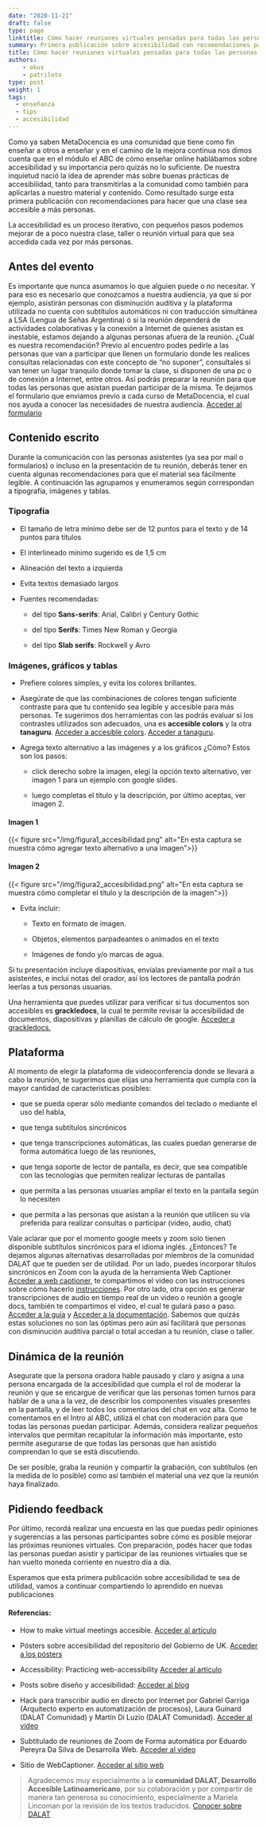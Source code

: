 ```yaml
---
date: "2020-11-21"
draft: false
type: page
linktitle: Cómo hacer reuniones virtuales pensadas para todas las personas
summary: Primera publicación sobre accesibilidad con recomendaciones para hacer que una clase sea accesible a más personas.
title: Cómo hacer reuniones virtuales pensadas para todas las personas
authors:
    - okus
    - patriloto
type: post
weight: 1
tags: 
  - enseñanza
  - tips 
  - accesibilidad
---
```


Como ya saben MetaDocencia es una comunidad que tiene como fin enseñar a otros a enseñar y en el camino de la mejora continua nos dimos cuenta que en el módulo el ABC de cómo enseñar online hablábamos sobre accesibilidad y su importancia pero quizás no lo suficiente. De nuestra inquietud nació la idea de aprender más sobre buenas prácticas de accesibilidad, tanto para transmitirlas a la comunidad como también para aplicarlas a nuestro material y contenido. Como resultado surge esta primera publicación con recomendaciones para hacer que una clase sea accesible a más personas.

La accesibilidad es un proceso iterativo, con pequeños pasos podemos mejorar de a poco nuestra clase, taller o reunión virtual para que sea accedida cada vez por más personas.


## Antes del evento

Es importante que nunca asumamos lo que alguien puede o no necesitar. Y para eso es necesario que conozcamos a nuestra audiencia, ya que si por ejemplo, asistirán personas con disminución auditiva y la plataforma utilizada no cuenta con subtítulos automáticos ni con traducción simultánea a LSA (Lengua de Señas Argentina) ó si la reunión dependerá de actividades colaborativas y la conexión a Internet de quienes asistan es inestable, estamos dejando a algunas personas afuera de la reunión. ¿Cuál es nuestra recomendación? Previo al encuentro podes pedirle a las personas que van a participar que llenen un formulario donde les realices consultas relacionadas con este concepto de “no suponer”, consultales si van  tener un lugar tranquilo donde tomar la clase, si disponen de una pc o de conexión a Internet,  entre otros. Así podrás preparar la reunión para que todas las personas que asistan puedan participar de la misma. Te dejamos el formulario que enviamos previo a cada curso de MetaDocencia, el cual nos ayuda a conocer las necesidades de nuestra audiencia. [Acceder al formulario](https://docs.google.com/forms/d/1vG8lXYFMUXqY2FTWzpElXp3DcFU49f_aCi0lYjIibjs/edit)


## Contenido escrito 

Durante la comunicación con las personas asistentes (ya sea por mail o formularios) o incluso en la presentación de tu reunión, deberás tener en cuenta algunas recomendaciones para que el material sea fácilmente legible. A continuación las agrupamos y enumeramos según correspondan a tipografía, imágenes y tablas.

### Tipografía

-  El tamaño de letra mínimo debe ser de 12 puntos para el texto y de 14 puntos para títulos

- El interlineado mínimo sugerido es de 1,5 cm
    
- Alineación del texto a izquierda
    
- Evita textos demasiado largos

- Fuentes recomendadas:
    
    - del tipo **Sans-serifs**: Arial, Calibri y Century Gothic
    
    - del tipo **Serifs**: Times New Roman y Georgia
    
    - del tipo **Slab serifs**: Rockwell y Avro
    

### Imágenes, gráficos y tablas

-   Prefiere colores simples, y evita los colores brillantes.
    
-   Asegúrate de que las combinaciones de colores tengan suficiente contraste para que tu contenido sea legible y accesible para más personas. Te sugerimos dos herramientas con las podrás evaluar si los contrastes utilizados son adecuados, una es **accesible colors** y la otra **tanaguru**. [Acceder a accesible colors](https://accessible-colors.com/). [Acceder a tanaguru](https://contrast-finder.tanaguru.com/).
    
-   Agrega texto  alternativo a las imágenes y a los gráficos ¿Cómo? Estos son los pasos:
    

    -   click derecho sobre la imagen, elegí la opción texto alternativo, ver imagen 1 para un ejemplo con google slides.
    
    -   luego completas el título y la descripción, por último aceptas, ver imagen 2.

#### Imagen 1  

{{< figure src="/img/figura1_accesibilidad.png" alt="En esta captura se muestra cómo agregar texto alternativo a una imagen">}}

 
#### Imagen 2

{{< figure src="/img/figura2_accesibilidad.png" alt="En esta captura se muestra cómo completar el título y la descripción de la imagen">}}

-   Evita incluir: 
    
    -   Texto en formato de imagen.
    
    -   Objetos, elementos parpadeantes o animados en el texto 
    
    -   Imágenes de fondo y/o marcas de agua.
    

Si tu presentación incluye diapositivas, envialas previamente por mail a tus asistentes, e  incluí notas del orador, así los lectores de pantalla podrán leerlas a tus personas usuarias.

Una herramienta que puedes utilizar para verificar si tus documentos son accesibles es **grackledocs**, la cual te permite revisar la accesibilidad de documentos, diapositivas y planillas de cálculo de google. [Acceder a grackledocs.](https://www.grackledocs.com/)


## Plataforma

Al momento de elegir la plataforma de videoconferencia donde se llevará a cabo la reunión, te sugerimos que elijas una herramienta que cumpla con la mayor cantidad de  características posibles:

-   que se pueda operar sólo mediante comandos del teclado o mediante el uso del habla, 
    
-   que tenga subtítulos sincrónicos
    
-   que tenga transcripciones automáticas, las cuales puedan generarse de forma automática luego de las reuniones,
    
-   que tenga soporte de lector de pantalla, es decir, que sea compatible con las tecnologías que permiten realizar lecturas de pantallas
    
-   que permita a las personas usuarias ampliar el texto en la pantalla según lo necesiten
    
-   que permita a las personas que asistan a la reunión que utilicen su vía preferida para realizar consultas o participar (vídeo, audio, chat) 
    

Vale aclarar que por el momento google meets y zoom solo tienen disponible subtítulos sincrónicos para el idioma inglés. ¿Entonces? Te dejamos algunas alternativas desarrolladas por miembros de la comunidad DALAT que te pueden ser de utilidad. Por un lado, puedes incorporar títulos sincrónicos en Zoom con la ayuda de la herramienta Web Captioner [Acceder a web captioner](https://webcaptioner.com/), te compartimos el video con las instrucciones sobre cómo hacerlo [instrucciones](https://www.youtube.com/watch?v=07UlEbT_3Wk&feature=youtu.be). Por otro lado, otra opción es generar transcripciones de audio en tiempo real de un video o reunión a google docs, también te compartimos el video, el cual te guIará paso a paso. [Acceder a la guía](https://www.youtube.com/watch?v=xKpipTSGv3c) y  [Acceder a la documentación](https://drive.google.com/file/d/1IqBktgBTqgp6dos9N9DHr-qBfHH1zSnl/view). Sabemos que quizás estas soluciones no son las óptimas pero aún así facilitará que personas con disminución auditiva parcial o total accedan a tu reunión, clase o taller. 

## Dinámica de la reunión

Asegurate que la persona oradora hable pausado y claro y asigna a una persona encargada de la accesibilidad que cumpla el rol de moderar la reunión y que se encargue de verificar que las personas tomen turnos para hablar de a una a la vez, de describir los componentes visuales presentes en la pantalla, y de  leer todos los comentarios del chat en voz alta. Como te comentamos en el Intro al ABC,  utilizá el chat con moderación para que todas las personas puedan participar. Además, considera realizar pequeños intervalos que permitan recapitular la información más importante, esto permite asegurarse de que todas las personas que han asistido comprendan lo que se está discutiendo.

De ser posible, graba la reunión y compartir la grabación, con subtítulos (en la medida de lo posible) como así también el material una vez que la reunión haya finalizado.

  
## Pidiendo feedback

Por último, recordá realizar una encuesta en las que puedas pedir opiniones y sugerencias a las personas participantes sobre cómo es posible mejorar las próximas reuniones virtuales. Con preparación, podés hacer que todas las personas puedan asistir y participar de las reuniones virtuales que se han vuelto moneda corriente en nuestro día a día.

Esperamos que esta primera publicación sobre accesibilidad te sea de utilidad, vamos a continuar compartiendo lo aprendido en nuevas publicaciones


#### Referencias: 

- How to make virtual meetings accesible. [Acceder al artículo](https://www.essentialaccessibility.com/blog/how-to-make-virtual-meetings-accessible)


- Pósters sobre accesibilidad del repositorio del Gobierno de UK. [Acceder a los pósters](https://github.com/UKHomeOffice/posters/tree/master/accessibility/dos-donts/posters_es)
  

- Accessibility: Practicing web-accessibility [Acceder al artículo](https://uxplanet.org/accessibility-easy-steps-to-practice-web-accessibility-ef64a9687838)

  
- Posts sobre diseño y accesibilidad: [Acceder al blog](https://pipimarquez.medium.com/)

 
- Hack para transcribir audio en directo por Internet por Gabriel Garriga (Arquitecto experto en automatización de procesos), Laura Guinard (DALAT Comunidad) y Martín Di Luzio (DALAT Comunidad). [Acceder al video](https://www.youtube.com/watch?v=xKpipTSGv3c) 


- Subtitulado de reuniones de Zoom de Forma automática por Eduardo Pereyra Da Silva de Desarrolla Web.
[Acceder al video](https://www.youtube.com/watch?v=07UlEbT_3Wk&feature=youtu.be)

- Sitio de WebCaptioner. [Acceder al sitio web](https://webcaptioner.com/)


  
> Agradecemos muy especialmente a la **comunidad DALAT, Desarrollo Accesible Latinoamericano**, por su colaboración y por compartir de manera tan generosa su conocimiento, especialmente a Mariela Lincoman por la revisión de los textos traducidos. [Conocer sobre DALAT](https://www.instagram.com/dalatcomunidad/)
